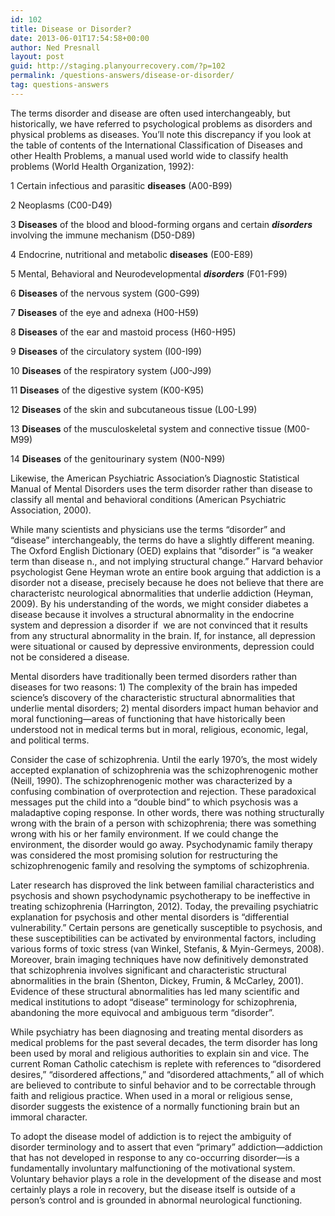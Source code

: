 ```yaml
---
id: 102
title: Disease or Disorder?
date: 2013-06-01T17:54:58+00:00
author: Ned Presnall
layout: post
guid: http://staging.planyourrecovery.com/?p=102
permalink: /questions-answers/disease-or-disorder/
tag: questions-answers
---
```

The terms disorder and disease are often used interchangeably, but historically, we have referred to psychological problems as disorders and physical problems as diseases. You&#8217;ll note this discrepancy if you look at the table of contents of the International Classification of Diseases and other Health Problems, a manual used world wide to classify health problems (World Health Organization, 1992):

1 Certain infectious and parasitic **diseases** (A00-B99)
  
2 Neoplasms (C00-D49)
  
3 **Diseases** of the blood and blood-forming organs and certain _**disorders**_ involving the immune mechanism (D50-D89)
  
4 Endocrine, nutritional and metabolic **diseases** (E00-E89)
  
5 Mental, Behavioral and Neurodevelopmental _**disorders**_ (F01-F99)
  
6 **Diseases** of the nervous system (G00-G99)
  
7 **Diseases** of the eye and adnexa (H00-H59)
  
8 **Diseases** of the ear and mastoid process (H60-H95)
  
9 **Diseases** of the circulatory system (I00-I99)
  
10 **Diseases** of the respiratory system (J00-J99)
  
11 **Diseases** of the digestive system (K00-K95)
  
12 **Diseases** of the skin and subcutaneous tissue (L00-L99)
  
13 **Diseases** of the musculoskeletal system and connective tissue (M00-M99)
  
14 **Diseases** of the genitourinary system (N00-N99)

Likewise, the American Psychiatric Association’s Diagnostic Statistical Manual of Mental Disorders uses the term disorder rather than disease to classify all mental and behavioral conditions (American Psychiatric Association, 2000).

While many scientists and physicians use the terms “disorder” and “disease” interchangeably, the terms do have a slightly different meaning. The Oxford English Dictionary (OED) explains that “disorder” is “a weaker term than disease n., and not implying structural change.” Harvard behavior psychologist Gene Heyman wrote an entire book arguing that addiction is a disorder not a disease, precisely because he does not believe that there are characteristc neurological abnormalities that underlie addiction (Heyman, 2009). By his understanding of the words, we might consider diabetes a disease because it involves a structural abnormality in the endocrine system and depression a disorder if  we are not convinced that it results from any structural abnormality in the brain. If, for instance, all depression were situational or caused by depressive environments, depression could not be considered a disease.

Mental disorders have traditionally been termed disorders rather than diseases for two reasons: 1) The complexity of the brain has impeded science&#8217;s discovery of the characteristic structural abnormalities that underlie mental disorders; 2) mental disorders impact human behavior and moral functioning—areas of functioning that have historically been understood not in medical terms but in moral, religious, economic, legal, and political terms.

Consider the case of schizophrenia. Until the early 1970’s, the most widely accepted explanation of schizophrenia was the schizophrenogenic mother (Neill, 1990). The schizophrenogenic mother was characterized by a confusing combination of overprotection and rejection. These paradoxical messages put the child into a “double bind” to which psychosis was a maladaptive coping response. In other words, there was nothing structurally wrong with the brain of a person with schizophrenia; there was something wrong with his or her family environment. If we could change the environment, the disorder would go away. Psychodynamic family therapy was considered the most promising solution for restructuring the schizophrenogenic family and resolving the symptoms of schizophrenia.

Later research has disproved the link between familial characteristics and psychosis and shown psychodynamic psychotherapy to be ineffective in treating schizophrenia (Harrington, 2012). Today, the prevailing psychiatric explanation for psychosis and other mental disorders is &#8220;differential vulnerability.&#8221; Certain persons are genetically susceptible to psychosis, and these susceptibilities can be activated by environmental factors, including various forms of toxic stress (van Winkel, Stefanis, & Myin-Germeys, 2008). Moreover, brain imaging techniques have now definitively demonstrated that schizophrenia involves significant and characteristic structural abnormalities in the brain (Shenton, Dickey, Frumin, & McCarley, 2001). Evidence of these structural abnormalities has led many scientific and medical institutions to adopt “disease” terminology for schizophrenia, abandoning the more equivocal and ambiguous term “disorder”.

While psychiatry has been diagnosing and treating mental disorders as medical problems for the past several decades, the term disorder has long been used by moral and religious authorities to explain sin and vice. The current Roman Catholic catechism is replete with references to “disordered desires,” “disordered affections,” and “disordered attachments,” all of which are believed to contribute to sinful behavior and to be correctable through faith and religious practice. When used in a moral or religious sense, disorder suggests the existence of a normally functioning brain but an immoral character.

To adopt the disease model of addiction is to reject the ambiguity of disorder terminology and to assert that even “primary” addiction—addiction that has not developed in response to any co-occurring disorder—is a fundamentally involuntary malfunctioning of the motivational system. Voluntary behavior plays a role in the development of the disease and most certainly plays a role in recovery, but the disease itself is outside of a person&#8217;s control and is grounded in abnormal neurological functioning.